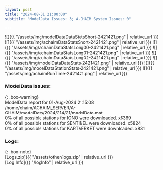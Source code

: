 ```yaml
---
layout: post
title: "2024-08-01 21:00:00"
subtitle: "ModelData Issues: 3; A-CHAIM System Issues: 0"

---
```


![]({{ "/assets/img/modelDataDataStatsShort-2421421.png" | relative_url }})
![]({{ "/assets/img/achaimDataStatsShort-2421421.png" | relative_url }})
![]({{ "/assets/img/achaimDataStatsLong00-2421421.png" | relative_url }})
![]({{ "/assets/img/achaimDataStatsLong01-2421421.png" | relative_url }})
![]({{ "/assets/img/achaimDataStatsLong02-2421421.png" | relative_url }})
![]({{ "/assets/img/modelDataDataStats-2421421.png" | relative_url }})
![]({{ "/assets/img/modelDataStationStats-2421421.png" | relative_url }})
![]({{ "/assets/img/achaimRunTime-2421421.png" | relative_url }})


### ModelData Issues:  
  
{: .box-warning}  
 ModelData report for 01-Aug-2024 21:15:08   
 /home/chaim/ACHAIM_SERVER/A-CHAIM/modelData/2024/214/21/modelData.mat   
 0% of all possible stations for IONO were downloaded. x6369   
 0% of all possible stations for SENTINEL were downloaded. x5824   
 0% of all possible stations for KARTVERKET were downloaded. x831   
  


### Logs:  
  
{: .box-note}  
[Logs.zip]({{ "/assets/other/logs.zip" | relative_url }})  
[Log Info]({{ "/logInfo" | relative_url }})  
